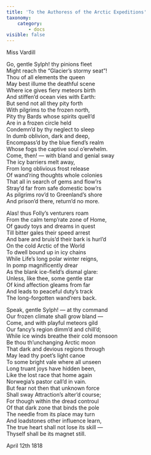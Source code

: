 ```yaml
---
title: 'To the Authoress of the Arctic Expeditions'
taxonomy:
    category:
        - docs
visible: false
---
```


<div class="author">Miss Vardill</div>  

Go, gentle Sylph! thy pinions fleet  
Might reach the “Glacier’s stormy seat”!  
Thou of all elements the queen  
May best illume the deathful scene  
Where ice gives fiery meteors birth  
And stiffen’d ocean vies with Earth:  
But send not all they pity forth  
With pilgrims to the frozen north,  
Pity thy Bards whose spirits quell’d  
Are in a frozen circle held  
Condemn’d by thy neglect to sleep  
In dumb oblivion, dark and deep,  
Encompass’d by the blue fiend’s realm  
Whose fogs the captive soul o’erwhelm.  
Come, then! — with bland and genial sway  
The icy barriers melt away,  
From long oblivious frost release  
Of wand’ring thoughts whole colonies  
That all in search of gems and flow’rs  
Stray’d far from safe domestic bow’rs  
As pilgrims rov’d to Greenland’s shore  
And prison’d there, return’d no more.  
  
Alas! thus Folly’s venturers roam  
From the calm temp’rate zone of Home,  
Of gaudy toys and dreams in quest  
Till bitter gales their speed arrest  
And bare and bruis’d their bark is hurl’d  
On the cold Arctic of the World  
To dwell bound up in icy chains  
While Life’s long polar winter reigns,  
In pomp magnificently drear  
As the blank ice-field’s dismal glare:  
Unless, like thee, some gentle star  
Of kind affection gleams from far  
And leads to peaceful duty’s track  
The long-forgotten wand’rers back.  
  
Speak, gentle Sylph! — at thy command  
Our frozen climate shall grow bland —  
Come, and with playful meteors gild  
Our fancy’s region dimm’d and chill’d;  
While ice winds breathe their cold monsoon  
Be thou th’unchanging Arctic moon  
That dark and devious regions through  
May lead thy poet’s light canoe  
To some bright vale where all unseen  
Long truant joys have hidden been,  
Like the lost race that home again  
Norwegia’s pastor call’d in vain.  
But fear not then that unknown force  
Shall sway Attraction’s alter’d course;  
For though within the dread controul  
Of that dark zone that binds the pole  
The needle from its place may turn  
And loadstones other influence learn,  
The true heart shall not lose its skill —  
Thyself shall be its magnet still.  
  
April 12th 1818  